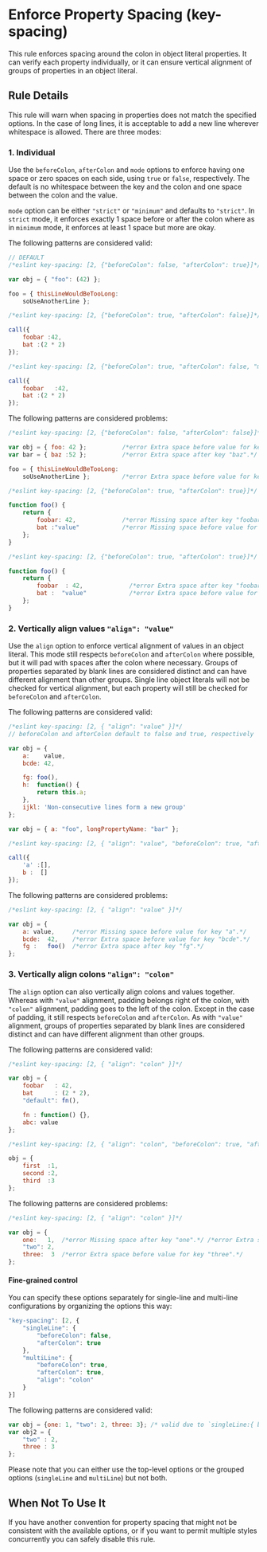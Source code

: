 # Enforce Property Spacing (key-spacing)

This rule enforces spacing around the colon in object literal properties. It can verify each property individually, or it can ensure vertical alignment of groups of properties in an object literal.

## Rule Details

This rule will warn when spacing in properties does not match the specified options. In the case of long lines, it is acceptable to add a new line wherever whitespace is allowed. There are three modes:

### 1. Individual

Use the `beforeColon`, `afterColon` and `mode` options to enforce having one space or zero spaces on each side, using `true` or `false`, respectively. The default is no whitespace between the key and the colon and one space between the colon and the value.

`mode` option can be either `"strict"` or `"minimum"` and defaults to `"strict"`. In `strict` mode, it enforces exactly 1 space before or after the colon where as in `minimum` mode, it enforces at least 1 space but more are okay.

The following patterns are considered valid:

```js
// DEFAULT
/*eslint key-spacing: [2, {"beforeColon": false, "afterColon": true}]*/

var obj = { "foo": (42) };

foo = { thisLineWouldBeTooLong:
    soUseAnotherLine };
```

```js
/*eslint key-spacing: [2, {"beforeColon": true, "afterColon": false}]*/

call({
    foobar :42,
    bat :(2 * 2)
});
```

```js
/*eslint key-spacing: [2, {"beforeColon": true, "afterColon": false, "mode": "minimum"}]*/

call({
    foobar   :42,
    bat :(2 * 2)
});
```

The following patterns are considered problems:

```js
/*eslint key-spacing: [2, {"beforeColon": false, "afterColon": false}]*/

var obj = { foo: 42 };          /*error Extra space before value for key "foo".*/
var bar = { baz :52 };          /*error Extra space after key "baz".*/

foo = { thisLineWouldBeTooLong:
    soUseAnotherLine };         /*error Extra space before value for key "thisLineWouldBeTooLong".*/
```

```js
/*eslint key-spacing: [2, {"beforeColon": true, "afterColon": true}]*/

function foo() {
    return {
        foobar: 42,             /*error Missing space after key "foobar".*/
        bat :"value"            /*error Missing space before value for key "bat".*/
    };
}
```

```js
/*eslint key-spacing: [2, {"beforeColon": true, "afterColon": true}]*/

function foo() {
    return {
        foobar  : 42,             /*error Extra space after key "foobar".*/
        bat :  "value"            /*error Extra space before value for key "bat".*/
    };
}
```

### 2. Vertically align values `"align": "value"`

Use the `align` option to enforce vertical alignment of values in an object literal. This mode still respects `beforeColon` and `afterColon` where possible, but it will pad with spaces after the colon where necessary. Groups of properties separated by blank lines are considered distinct and can have different alignment than other groups. Single line object literals will not be checked for vertical alignment, but each property will still be checked for `beforeColon` and `afterColon`.

The following patterns are considered valid:

```js
/*eslint key-spacing: [2, { "align": "value" }]*/
// beforeColon and afterColon default to false and true, respectively

var obj = {
    a:    value,
    bcde: 42,

    fg: foo(),
    h:  function() {
        return this.a;
    },
    ijkl: 'Non-consecutive lines form a new group'
};

var obj = { a: "foo", longPropertyName: "bar" };
```

```js
/*eslint key-spacing: [2, { "align": "value", "beforeColon": true, "afterColon": false }]*/

call({
    'a' :[],
    b :  []
});
```

The following patterns are considered problems:

```js
/*eslint key-spacing: [2, { "align": "value" }]*/

var obj = {
    a: value,     /*error Missing space before value for key "a".*/
    bcde:  42,    /*error Extra space before value for key "bcde".*/
    fg :   foo()  /*error Extra space after key "fg".*/
};
```

### 3. Vertically align colons `"align": "colon"`

The `align` option can also vertically align colons and values together. Whereas with `"value"` alignment, padding belongs right of the colon, with `"colon"` alignment, padding goes to the left of the colon. Except in the case of padding, it still respects `beforeColon` and `afterColon`. As with `"value"` alignment, groups of properties separated by blank lines are considered distinct and can have different alignment than other groups.

The following patterns are considered valid:

```js
/*eslint key-spacing: [2, { "align": "colon" }]*/

var obj = {
    foobar   : 42,
    bat      : (2 * 2),
    "default": fn(),

    fn : function() {},
    abc: value
};
```

```js
/*eslint key-spacing: [2, { "align": "colon", "beforeColon": true, "afterColon": false }]*/

obj = {
    first  :1,
    second :2,
    third  :3
};
```

The following patterns are considered problems:

```js
/*eslint key-spacing: [2, { "align": "colon" }]*/

var obj = {
    one:   1,  /*error Missing space after key "one".*/ /*error Extra space before value for key "one".*/
    "two": 2,
    three:  3  /*error Extra space before value for key "three".*/
};
```

#### Fine-grained control

You can specify these options separately for single-line and multi-line configurations by organizing the options this way:

```js
"key-spacing": [2, {
    "singleLine": {
        "beforeColon": false,
        "afterColon": true
    },
    "multiLine": {
        "beforeColon": true,
        "afterColon": true,
        "align": "colon"
    }
}]
```

The following patterns are considered valid:

```js
var obj = {one: 1, "two": 2, three: 3}; /* valid due to `singleLine:{ beforeColon: false }`*/
var obj2 = {
    "two" : 2,
    three : 3
};
```

Please note that you can either use the top-level options or the grouped options (`singleLine` and `multiLine`) but not both.

## When Not To Use It

If you have another convention for property spacing that might not be consistent with the available options, or if you want to permit multiple styles concurrently you can safely disable this rule.
